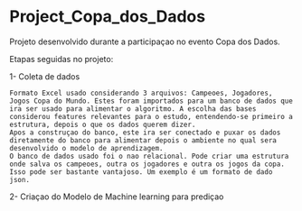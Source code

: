 # Project_Copa_dos_Dados
Projeto desenvolvido durante a participaçao no evento Copa dos Dados. 

Etapas seguidas no projeto: 

1- Coleta de dados 

    Formato Excel usado considerando 3 arquivos: Campeoes, Jogadores, Jogos Copa do Mundo. Estes foram importados para um banco de dados que ira ser usado para alimentar o algoritmo. A escolha das bases considerou features relevantes para o estudo, entendendo-se primeiro a estrutura, depois o que os dados querem dizer.
    Apos a construçao do banco, este ira ser conectado e puxar os dados diretamente do banco para alimentar depois o ambiente no qual sera desenvolvido o modelo de aprendizagem. 
    O banco de dados usado foi o nao relacional. Pode criar uma estrutura onde salva os campeoes, outra os jogadores e outra os jogos da copa. Isso pode ser bastante vantajoso. Um exemplo é um formato de dado json.  
    
2- Criaçao do Modelo de Machine learning para prediçao

  

